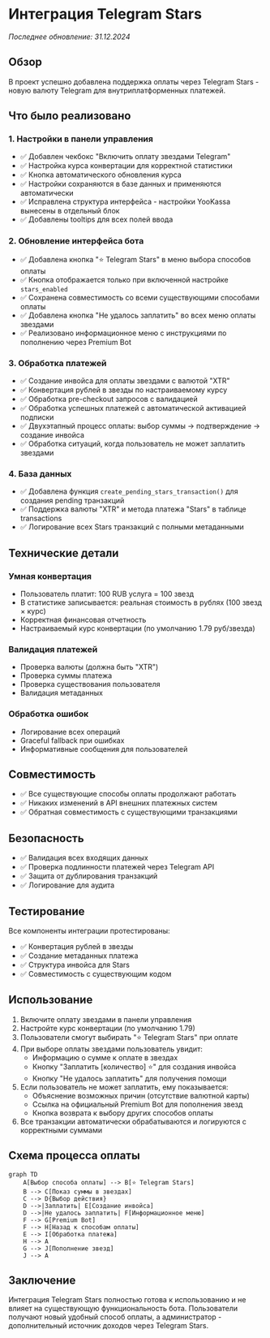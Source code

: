 # Интеграция Telegram Stars

*Последнее обновление: 31.12.2024*

## Обзор

В проект успешно добавлена поддержка оплаты через Telegram Stars - новую валюту Telegram для внутриплатформенных платежей.

## Что было реализовано

### 1. Настройки в панели управления
- ✅ Добавлен чекбокс "Включить оплату звездами Telegram"
- ✅ Настройка курса конвертации для корректной статистики
- ✅ Кнопка автоматического обновления курса
- ✅ Настройки сохраняются в базе данных и применяются автоматически
- ✅ Исправлена структура интерфейса - настройки YooKassa вынесены в отдельный блок
- ✅ Добавлены tooltips для всех полей ввода

### 2. Обновление интерфейса бота
- ✅ Добавлена кнопка "⭐ Telegram Stars" в меню выбора способов оплаты
- ✅ Кнопка отображается только при включенной настройке `stars_enabled`
- ✅ Сохранена совместимость со всеми существующими способами оплаты
- ✅ Добавлена кнопка "Не удалось заплатить" во всех меню оплаты звездами
- ✅ Реализовано информационное меню с инструкциями по пополнению через Premium Bot

### 3. Обработка платежей
- ✅ Создание инвойса для оплаты звездами с валютой "XTR"
- ✅ Конвертация рублей в звезды по настраиваемому курсу
- ✅ Обработка pre-checkout запросов с валидацией
- ✅ Обработка успешных платежей с автоматической активацией подписки
- ✅ Двухэтапный процесс оплаты: выбор суммы → подтверждение → создание инвойса
- ✅ Обработка ситуаций, когда пользователь не может заплатить звездами

### 4. База данных
- ✅ Добавлена функция `create_pending_stars_transaction()` для создания pending транзакций
- ✅ Поддержка валюты "XTR" и метода платежа "Stars" в таблице transactions
- ✅ Логирование всех Stars транзакций с полными метаданными

## Технические детали

### Умная конвертация
- Пользователь платит: 100 RUB услуга = 100 звезд
- В статистике записывается: реальная стоимость в рублях (100 звезд × курс)
- Корректная финансовая отчетность
- Настраиваемый курс конвертации (по умолчанию 1.79 руб/звезда)

### Валидация платежей
- Проверка валюты (должна быть "XTR")
- Проверка суммы платежа
- Проверка существования пользователя
- Валидация метаданных

### Обработка ошибок
- Логирование всех операций
- Graceful fallback при ошибках
- Информативные сообщения для пользователей

## Совместимость

- ✅ Все существующие способы оплаты продолжают работать
- ✅ Никаких изменений в API внешних платежных систем
- ✅ Обратная совместимость с существующими транзакциями

## Безопасность

- ✅ Валидация всех входящих данных
- ✅ Проверка подлинности платежей через Telegram API
- ✅ Защита от дублирования транзакций
- ✅ Логирование для аудита

## Тестирование

Все компоненты интеграции протестированы:
- ✅ Конвертация рублей в звезды
- ✅ Создание метаданных платежа
- ✅ Структура инвойса для Stars
- ✅ Совместимость с существующим кодом

## Использование

1. Включите оплату звездами в панели управления
2. Настройте курс конвертации (по умолчанию 1.79)
3. Пользователи смогут выбирать "⭐ Telegram Stars" при оплате
4. При выборе оплаты звездами пользователь увидит:
   - Информацию о сумме к оплате в звездах
   - Кнопку "Заплатить [количество] ⭐" для создания инвойса
   - Кнопку "Не удалось заплатить" для получения помощи
5. Если пользователь не может заплатить, ему показывается:
   - Объяснение возможных причин (отсутствие валютной карты)
   - Ссылка на официальный Premium Bot для пополнения звезд
   - Кнопка возврата к выбору других способов оплаты
6. Все транзакции автоматически обрабатываются и логируются с корректными суммами

## Схема процесса оплаты

```mermaid
graph TD
    A[Выбор способа оплаты] --> B[⭐ Telegram Stars]
    B --> C[Показ суммы в звездах]
    C --> D{Выбор действия}
    D -->|Заплатить| E[Создание инвойса]
    D -->|Не удалось заплатить| F[Информационное меню]
    F --> G[Premium Bot]
    F --> H[Назад к способам оплаты]
    E --> I[Обработка платежа]
    H --> A
    G --> J[Пополнение звезд]
    J --> A
```

## Заключение

Интеграция Telegram Stars полностью готова к использованию и не влияет на существующую функциональность бота. Пользователи получают новый удобный способ оплаты, а администратор - дополнительный источник доходов через Telegram Stars.
